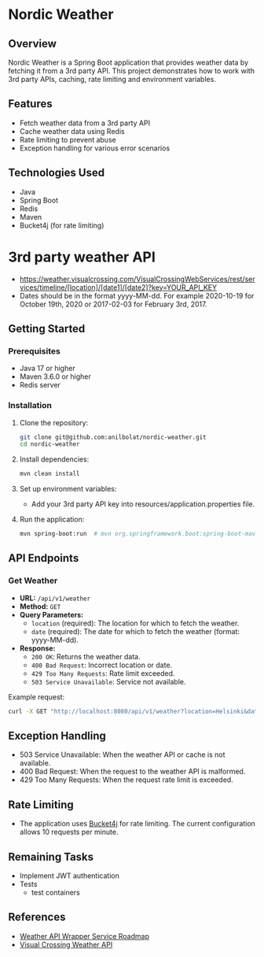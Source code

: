 # Nordic Weather

## Overview

Nordic Weather is a Spring Boot application that provides weather data by fetching it from a 3rd party API.
This project demonstrates how to work with 3rd party APIs, caching, rate limiting and environment variables.

## Features

- Fetch weather data from a 3rd party API
- Cache weather data using Redis
- Rate limiting to prevent abuse
- Exception handling for various error scenarios

## Technologies Used

- Java
- Spring Boot
- Redis
- Maven
- Bucket4j (for rate limiting)

# 3rd party weather API
- https://weather.visualcrossing.com/VisualCrossingWebServices/rest/services/timeline/[location]/[date1]/[date2]?key=YOUR_API_KEY
- Dates should be in the format yyyy-MM-dd. For example 2020-10-19 for October 19th, 2020 or 2017-02-03 for February 3rd, 2017.

## Getting Started

### Prerequisites

- Java 17 or higher
- Maven 3.6.0 or higher
- Redis server

### Installation

1. Clone the repository:
    ```sh
    git clone git@github.com:anilbolat/nordic-weather.git
    cd nordic-weather
    ```

2. Install dependencies:
    ```sh
    mvn clean install
    ```

3. Set up environment variables:
    - Add your 3rd party API key into resources/application.properties file.


4. Run the application:
    ```sh
    mvn spring-boot:run  # mvn org.springframework.boot:spring-boot-maven-plugin:3.3.5:run
    ```

## API Endpoints

### Get Weather

- **URL:** `/api/v1/weather`
- **Method:** `GET`
- **Query Parameters:**
    - `location` (required): The location for which to fetch the weather.
    - `date` (required): The date for which to fetch the weather (format: yyyy-MM-dd).
- **Response:**
    - `200 OK`: Returns the weather data.
    - `400 Bad Request`: Incorrect location or date.
    - `429 Too Many Requests`: Rate limit exceeded.
    - `503 Service Unavailable`: Service not available.

Example request:
```sh
curl -X GET "http://localhost:8080/api/v1/weather?location=Helsinki&date=2023-10-19"
```

## Exception Handling
- 503 Service Unavailable: When the weather API or cache is not available.
- 400 Bad Request: When the request to the weather API is malformed.
- 429 Too Many Requests: When the request rate limit is exceeded.

## Rate Limiting
- The application uses [Bucket4j](https://github.com/bucket4j/bucket4j) for rate limiting. The current configuration allows 10 requests per minute.

## Remaining Tasks
- Implement JWT authentication
- Tests
  - test containers

## References
- [Weather API Wrapper Service Roadmap](https://roadmap.sh/projects/weather-api-wrapper-service)
- [Visual Crossing Weather API](https://www.visualcrossing.com/weather-api)

